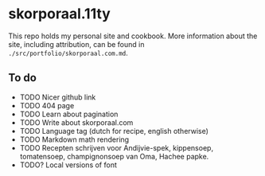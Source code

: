 # skorporaal.11ty

This repo holds my personal site and cookbook. More information about the site, including attribution, can be found in `./src/portfolio/skorporaal.com.md`.

## To do

- TODO Nicer github link
- TODO 404 page
- TODO Learn about pagination
- TODO Write about skorporaal.com
- TODO Language tag (dutch for recipe, english otherwise)
- TODO Markdown math rendering
- TODO Recepten schrijven voor Andijvie-spek, kippensoep, tomatensoep, champignonsoep van Oma, Hachee papke.
- TODO? Local versions of font
